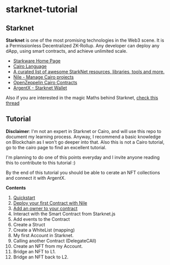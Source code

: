 # starknet-tutorial

## Starknet
**Starknet** is one of the most promising technologies in the Web3 scene. It is a Permissionless Decentralized ZK-Rollup. Any developer can deploy any dApp, using smart contracts, and achieve unlimited scale.

- [Starkware Home Page](https://starkware.co/)
- [Cairo Language](https://www.cairo-lang.org/)
- [A curated list of awesome StarkNet resources, libraries, tools and more.](https://github.com/gakonst/awesome-starknet)
- [Nile - Manage Cairo projects](https://github.com/OpenZeppelin/nile)
- [OpenZeppelin Cairo Contracts](https://github.com/OpenZeppelin/cairo-contracts)
- [ArgentX - Starknet Wallet](https://chrome.google.com/webstore/detail/argent-x-starknet-wallet/dlcobpjiigpikoobohmabehhmhfoodbb)

Also if you are interested in the magic Maths behind Starknet, [check this thread](https://twitter.com/EliBenSasson/status/1578380154476208131?s=20&t=fOul0qfitfq-YI6Fwv_xwA)
## Tutorial
**Disclaimer**: I'm not an expert in Starknet or Cairo, and will use this repo to document my learning process. Anyway, I recommend a basic knowledge on Blockchain as I won't go deeper into that. Also this is not a Cairo tutorial, go to the cairo page to find an excellent tutorial.

I'm planning to do one of this points everyday and I invite anyone reading this to contribute to this tutorial :)

By the end of this tutorial you should be able to cerate an NFT collections and connect it with ArgentX.

**Contents**

1. [Quickstart](./tutorial/1.environment-setup.md)
2. [Deploy your first Contract with Nile](./tutorial/2.deploy-nile.md)
3. [Add an owner to your contract](./tutorial/3.add-owner.md)
4. Interact with the Smart Contract from Starknet.js
5. Add events to the Contract
6. Create a Struct
7. Create a WhiteList (mapping)
8. My first Account in Starknet.
9. Calling another Contract (DelegateCAll)
10. Create an NFT from my Account.
11. Bridge an NFT to L1.
12. Bridge an NFT back to L2.
